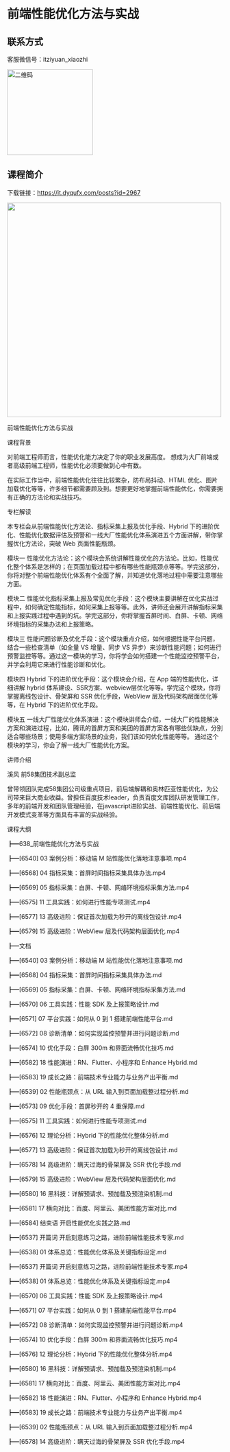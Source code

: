# 前端性能优化方法与实战

## 联系方式

客服微信号：itziyuan_xiaozhi

<img src="https://ziyuanyun.oss-cn-guangzhou.aliyuncs.com/common/20240614073449/666b82192834a.jpg" width="200" height="200" alt="二维码">

## 课程简介

下载链接：https://it.dyqufx.com/posts?id=2967

<img src="https://ziyuanyun.oss-cn-guangzhou.aliyuncs.com/yun/20240515184456/66449228136d5.jpg" width="500" alt="">

  前端性能优化方法与实战



 课程背景

 对前端工程师而言，性能优化能力决定了你的职业发展高度。 想成为大厂前端或者高级前端工程师，性能优化必须要做到心中有数。

 在实际工作当中，前端性能优化往往比较繁杂，防布局抖动、HTML 优化、图片加载优化等等，许多细节都需要顾及到。想要更好地掌握前端性能优化，你需要拥有正确的方法论和实战技巧。

 专栏解读

 本专栏会从前端性能优化方法论、指标采集上报及优化手段、Hybrid 下的进阶优化、性能优化数据评估及预警和一线大厂性能优化体系演进五个方面讲解，带你掌握优化方法论，突破 Web 页面性能瓶颈。

 模块一 性能优化方法论：这个模块会系统讲解性能优化的方法论。比如，性能优化整个体系是怎样的；在页面加载过程中都有哪些性能瓶颈点等等。学完这部分，你将对整个前端性能优化体系有个全面了解，并知道优化落地过程中需要注意哪些方面。

 模块二 性能优化指标采集上报及常见优化手段：这个模块主要讲解在优化实战过程中，如何确定性能指标，如何采集上报等等。此外，讲师还会展开讲解指标采集和上报实践过程中遇到的坑。学完这部分，你将掌握首屏时间、白屏、卡顿、网络环境指标的采集办法和上报策略。

 模块三 性能问题诊断及优化手段：这个模块重点介绍，如何根据性能平台问题，结合一些检查清单（如全量 VS 增量、同步 VS 异步）来诊断性能问题；如何进行预警监控等等。通过这一模块的学习，你将学会如何搭建一个性能监控预警平台，并学会利用它来进行性能诊断和优化。

 模块四 Hybrid 下的进阶优化手段：这个模块会介绍，在 App 端的性能优化，详细讲解 hybrid 体系建设、SSR方案、webview层优化等等。学完这个模块，你将掌握离线包设计、骨架屏和 SSR 优化手段，WebView 层及代码架构层面优化等等，在 Hybrid 下的进阶优化手段。

 模块五 一线大厂性能优化体系演进：这个模块讲师会介绍，一线大厂的性能解决方案和演进过程，比如，腾讯的首屏方案和美团的首屏方案各有哪些优缺点，分别适合哪些场景；使用多端方案场景的业务，我们该如何优化性能等等。 通过这个模块的学习，你会了解一线大厂性能优化方案。

 讲师介绍

 溪风 前58集团技术副总监

 曾带领团队完成58集团公司级重点项目，前后端解耦和奥林匹亚性能优化，为公司带来巨大商业收益。曾担任百度技术leader，负责百度文库团队研发管理工作，多年的前端开发和团队管理经验，在javascript进阶实战、前端性能优化、前后端开发模式变革等方面具有丰富的实战经验。

 课程大纲

 ┣━638_前端性能优化方法与实战

 ┣━[6540] 03 案例分析：移动端 M 站性能优化落地注意事项.mp4

 ┣━[6568] 04 指标采集：首屏时间指标采集具体办法.mp4

 ┣━[6569] 05 指标采集：白屏、卡顿、网络环境指标采集方法.mp4

 ┣━[6575] 11 工具实践：如何进行性能专项测试.mp4

 ┣━[6577] 13 高级进阶：保证首次加载为秒开的离线包设计.mp4

 ┣━[6579] 15 高级进阶：WebView 层及代码架构层面优化.mp4

 ┣━文档

 ┣━[6540] 03 案例分析：移动端 M 站性能优化落地注意事项.md

 ┣━[6568] 04 指标采集：首屏时间指标采集具体办法.md

 ┣━[6569] 05 指标采集：白屏、卡顿、网络环境指标采集方法.md

 ┣━[6570] 06 工具实践：性能 SDK 及上报策略设计.md

 ┣━[6571] 07 平台实践：如何从 0 到 1 搭建前端性能平台.md

 ┣━[6572] 08 诊断清单：如何实现监控预警并进行问题诊断.md

 ┣━[6574] 10 优化手段：白屏 300m 和界面流畅优化技巧.md

 ┣━[6582] 18 性能演进：RN、Flutter、小程序和 Enhance Hybrid.md

 ┣━[6583] 19 成长之路：前端技术专业能力与业务产出平衡.md

 ┣━[6539] 02 性能瓶颈点：从 URL 输入到页面加载整过程分析.md

 ┣━[6573] 09 优化手段：首屏秒开的 4 重保障.md

 ┣━[6575] 11 工具实践：如何进行性能专项测试.md

 ┣━[6576] 12 理论分析：Hybrid 下的性能优化整体分析.md

 ┣━[6577] 13 高级进阶：保证首次加载为秒开的离线包设计.md

 ┣━[6578] 14 高级进阶：瞒天过海的骨架屏及 SSR 优化手段.md

 ┣━[6579] 15 高级进阶：WebView 层及代码架构层面优化.md

 ┣━[6580] 16 黑科技：详解预请求、预加载及预渲染机制.md

 ┣━[6581] 17 横向对比：百度、阿里云、美团性能方案对比.md

 ┣━[6584] 结束语 开启性能优化实践之路.md

 ┣━[6537] 开篇词 开启刻意练习之路，进阶前端性能技术专家.md

 ┣━[6538] 01 体系总览：性能优化体系及关键指标设定.md

 ┣━[6537] 开篇词 开启刻意练习之路，进阶前端性能技术专家.mp4

 ┣━[6538] 01 体系总览：性能优化体系及关键指标设定.mp4

 ┣━[6570] 06 工具实践：性能 SDK 及上报策略设计.mp4

 ┣━[6571] 07 平台实践：如何从 0 到 1 搭建前端性能平台.mp4

 ┣━[6572] 08 诊断清单：如何实现监控预警并进行问题诊断.mp4

 ┣━[6574] 10 优化手段：白屏 300m 和界面流畅优化技巧.mp4

 ┣━[6576] 12 理论分析：Hybrid 下的性能优化整体分析.mp4

 ┣━[6580] 16 黑科技：详解预请求、预加载及预渲染机制.mp4

 ┣━[6581] 17 横向对比：百度、阿里云、美团性能方案对比.mp4

 ┣━[6582] 18 性能演进：RN、Flutter、小程序和 Enhance Hybrid.mp4

 ┣━[6583] 19 成长之路：前端技术专业能力与业务产出平衡.mp4

 ┣━[6539] 02 性能瓶颈点：从 URL 输入到页面加载整过程分析.mp4

 ┣━[6578] 14 高级进阶：瞒天过海的骨架屏及 SSR 优化手段.mp4

  